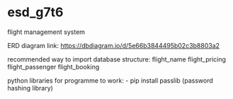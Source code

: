 # esd_g7t6
 flight management system

ERD diagram link:
https://dbdiagram.io/d/5e66b3844495b02c3b8803a2

recommended way to import database structure:
	flight_name
	flight_pricing
	flight_passenger
	flight_booking


python libraries for programme to work:
	- pip install passlib (password hashing library)

